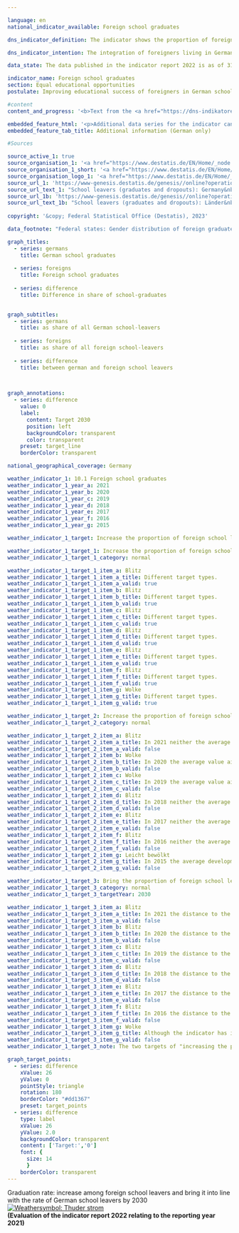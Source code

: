 ```yaml
---

language: en    
national_indicator_available: Foreign school graduates    

dns_indicator_definition: The indicator shows the proportion of foreign school graduates as a percentage of all foreign school leavers within a school year. In this case, the term “graduates” refers to people who leave general education schools with at least a secondary general school certificate.    

dns_indicator_intention: The integration of foreigners living in Germany is an important prerequisite for cohesion within our society. A basic prerequisite for successful integration is the acquisition of sufficient qualifications at school to open up further educational and employment opportunities later on. The goal of the Federal Government is therefore to increase the share of foreign school graduates who obtain at least a secondary general school certificate and to bring this share into line with the corresponding rate for German school graduates by 2030.    

data_state: The data published in the indicator report 2022 is as of 31 October 2022. The data shown on this platform is updated regularly, so that more current data may be available online than published in the <a href="https://dns-indikatoren.de/en/publications_reports/">indicator report 2022</a>.    

indicator_name: Foreign school graduates    
section: Equal educational opportunities    
postulate: Improving educational success of foreigners in German schools    

#content     
content_and_progress: '<b>Text from the <a href="https://dns-indikatoren.de/en/publications_reports/">Indicator Report 2022&nbsp;</a></b><br><br>The school statistics, compiled by the individual Länder, form the data basis for this indicator. These statistics are generally derived from a complete count with an obligation to provide information. The Federal Statistical Office combines them to create a federal result based on the catalogue of definitions compiled by the Standing Conference of the Ministers of Education. The aggregation of the Länder results into the federal result is influenced by the different education policies of the Länder, for example, with regard to admission rules, in setting up courses of education in the area of vocational schools. This can only be partially offset by formal regulations for the respective allocations.<br><br>Graduates are pupils who have left the respective type of school with a school certificate. Included are pupils who have changed to another type of general education school in order to obtain an additional certificate. Furthermore, foreigners are defined as all persons who are not German within the meaning of Article 116&nbsp;(1) of the Basic Law, <abbr title="that is to say (id est)" tabindex="0">i.e.</abbr> who do not hold the German citizenship. This also includes persons who are stateless and persons with undetermined citizenship. Germans who also hold another citizenship are not included in the foreign population.<br><br>In 2021, the proportion of all foreign school leavers who obtained at least a lower secondary school leaving certificate was 84.3&nbsp;%. This represents a decrease compared with the previous year. If one splits the figures by gender, female foreign school leavers graduated at a rate of 87.4&nbsp;%, while the proportion was lower among their male counterparts, at 81.6&nbsp;%. The proportion of German school leavers obtaining at least a lower secondary school leaving certificate has remained fairly stable, most recently recorded as 94.9&nbsp;%. The gap between the share of foreign and German pupils graduating from school was at 6.1&nbsp;percentage points on the lowest level in 2013, however, the migration of refugees in 2015/2016&nbsp;caused a significant increase and even exceeded the value 20&nbsp;years ago (11.9&nbsp;percentage points in 1996&nbsp;and 13.0&nbsp;percentage points in 2017). After a decline in 2020, the gap increased to 10.6&nbsp;percentage points in 2021.<br><br>Both, the target to increase the share of foreign school leavers with at least a secondary general school certificate and to reduce the gap between German and foreign pupils graduating from school, were missed in 2021.<br><br>To break the figures down by types of certificate obtained, 30.7&nbsp;% of foreign pupils who graduated from general schools achieved a lower secondary school leaving certificate in 2021, while 39.9&nbsp;% completed their schooling with an intermediate secondary school leaving certificate and 13.7&nbsp;% gained university-entrance qualifications. Among German school graduates, 14.3&nbsp;% received a lower secondary school leaving certificate, 43.9&nbsp;% gained an intermediate secondary school leaving certificate and 36.7&nbsp;% earned university-entrance qualifications. This leaves young foreigners considerably under-represented in comparison to Germans, especially when it comes to the higher-level school leaving certificates.'    

embedded_feature_html: '<p>Additional data series for the indicator can be found <a href="https://dnsTestEnvironment.github.io/dns-indicators/public/AddInfos/de/10_1.pdf" target="_blank" >here</a>.</p><br><small>Note: You can display the PDF document directly in your browser or download the PDF document and open it with a PDF reader of your choice. We will be happy to advise you.</small>'
embedded_feature_tab_title: Additional information (German only)    

#Sources    

source_active_1: true
source_organisation_1: '<a href="https://www.destatis.de/EN/Home/_node.html">Federal Statistical Office</a>'
source_organisation_1_short: '<a href="https://www.destatis.de/EN/Home/_node.html" target="_blank">Federal Statistical Office</a>'
source_organisation_logo_1: '<a href="https://www.destatis.de/EN/Home/_node.html" target="_blank"><img src="www.dnsTestEnvironment.github.io/dns-indicators/public/OrgImgEn/destatis.png" alt="Federal Statistical Office" title=" Click here to visit the homepage of the organizationFederal Statistical Office" style="height:60px; width:148px; border: transparent"/></a>'
source_url_1: 'https://www-genesis.destatis.de/genesis//online?operation=table&code=21111-0004&bypass=true&levelindex=0&levelid=1660823284613&language=en'
source_url_text_1: "School leavers (graduates and dropouts): Germany&nbsp;–&nbsp;GENESIS online 21111-0004"
source_url_1b: 'https://www-genesis.destatis.de/genesis//online?operation=table&code=21111-0013&bypass=true&levelindex=1&levelid=1660810680251&language=en'
source_url_text_1b: "School leavers (graduates and dropouts): Länder&nbsp;–&nbsp;GENESIS online 21111-0013"
    
copyright: '&copy; Federal Statistical Office (Destatis), 2023'    

data_footnote: "Federal states: Gender distribution of foreign graduates/leavers partially estimated."    

graph_titles: 
  - series: germans
    title: German school graduates
    
  - series: foreigns
    title: Foreign school graduates
    
  - series: difference
    title: Difference in share of school-graduates
        

graph_subtitles: 
  - series: germans
    title: as share of all German school-leavers
    
  - series: foreigns
    title: as share of all foreign school-leavers
    
  - series: difference
    title: between german and foreign school leavers
        


graph_annotations:
  - series: difference
    value: 0
    label:
      content: Target 2030
      position: left
      backgroundColor: transparent
      color: transparent
    preset: target_line
    borderColor: transparent        

national_geographical_coverage: Germany    

weather_indicator_1: 10.1 Foreign school graduates
weather_indicator_1_year_a: 2021
weather_indicator_1_year_b: 2020
weather_indicator_1_year_c: 2019
weather_indicator_1_year_d: 2018
weather_indicator_1_year_e: 2017
weather_indicator_1_year_f: 2016
weather_indicator_1_year_g: 2015

weather_indicator_1_target: Increase the proportion of foreign school leavers with a least a secondary general school certificate and bring into line with that of German school leavers by 2030

weather_indicator_1_target_1: Increase the proportion of foreign school leavers with a least a secondary general school certificate and bring into line with that of German school leavers by 2030
weather_indicator_1_target_1_category: normal

weather_indicator_1_target_1_item_a: Blitz
weather_indicator_1_target_1_item_a_title: Different target types.
weather_indicator_1_target_1_item_a_valid: true
weather_indicator_1_target_1_item_b: Blitz
weather_indicator_1_target_1_item_b_title: Different target types.
weather_indicator_1_target_1_item_b_valid: true
weather_indicator_1_target_1_item_c: Blitz
weather_indicator_1_target_1_item_c_title: Different target types.
weather_indicator_1_target_1_item_c_valid: true
weather_indicator_1_target_1_item_d: Blitz
weather_indicator_1_target_1_item_d_title: Different target types.
weather_indicator_1_target_1_item_d_valid: true
weather_indicator_1_target_1_item_e: Blitz
weather_indicator_1_target_1_item_e_title: Different target types.
weather_indicator_1_target_1_item_e_valid: true
weather_indicator_1_target_1_item_f: Blitz
weather_indicator_1_target_1_item_f_title: Different target types.
weather_indicator_1_target_1_item_f_valid: true
weather_indicator_1_target_1_item_g: Wolke
weather_indicator_1_target_1_item_g_title: Different target types.
weather_indicator_1_target_1_item_g_valid: true

weather_indicator_1_target_2: Increase the proportion of foreign school leavers with a least a secondary general school certificate
weather_indicator_1_target_2_category: normal

weather_indicator_1_target_2_item_a: Blitz
weather_indicator_1_target_2_item_a_title: In 2021 neither the average value nor the last change pointed in the right direction.
weather_indicator_1_target_2_item_a_valid: false
weather_indicator_1_target_2_item_b: Wolke
weather_indicator_1_target_2_item_b_title: In 2020 the average value aimed in the wrong direction or indicates stagnation, but the previous year had shown a turn in the desired direction.
weather_indicator_1_target_2_item_b_valid: false
weather_indicator_1_target_2_item_c: Wolke
weather_indicator_1_target_2_item_c_title: In 2019 the average value aimed in the wrong direction or indicates stagnation, but the previous year had shown a turn in the desired direction.
weather_indicator_1_target_2_item_c_valid: false
weather_indicator_1_target_2_item_d: Blitz
weather_indicator_1_target_2_item_d_title: In 2018 neither the average value nor the last change pointed in the right direction.
weather_indicator_1_target_2_item_d_valid: false
weather_indicator_1_target_2_item_e: Blitz
weather_indicator_1_target_2_item_e_title: In 2017 neither the average value nor the last change pointed in the right direction.
weather_indicator_1_target_2_item_e_valid: false
weather_indicator_1_target_2_item_f: Blitz
weather_indicator_1_target_2_item_f_title: In 2016 neither the average value nor the last change pointed in the right direction.
weather_indicator_1_target_2_item_f_valid: false
weather_indicator_1_target_2_item_g: Leicht bewölkt
weather_indicator_1_target_2_item_g_title: In 2015 the average development aimed in the right direction, but in the previous year there had been a development in the wrong direction or no change at all.
weather_indicator_1_target_2_item_g_valid: false

weather_indicator_1_target_3: Bring the proportion of foreign school leavers with a least a secondary general school certificate into line with that of German school leavers by 2030
weather_indicator_1_target_3_category: normal
weather_indicator_1_target_3_targetYear: 2030

weather_indicator_1_target_3_item_a: Blitz
weather_indicator_1_target_3_item_a_title: In 2021 the distance to the target was constantly high or had increased. Thus, the indicator did not develop in the desired direction.
weather_indicator_1_target_3_item_a_valid: false
weather_indicator_1_target_3_item_b: Blitz
weather_indicator_1_target_3_item_b_title: In 2020 the distance to the target was constantly high or had increased. Thus, the indicator did not develop in the desired direction.
weather_indicator_1_target_3_item_b_valid: false
weather_indicator_1_target_3_item_c: Blitz
weather_indicator_1_target_3_item_c_title: In 2019 the distance to the target was constantly high or had increased. Thus, the indicator did not develop in the desired direction.
weather_indicator_1_target_3_item_c_valid: false
weather_indicator_1_target_3_item_d: Blitz
weather_indicator_1_target_3_item_d_title: In 2018 the distance to the target was constantly high or had increased. Thus, the indicator did not develop in the desired direction.
weather_indicator_1_target_3_item_d_valid: false
weather_indicator_1_target_3_item_e: Blitz
weather_indicator_1_target_3_item_e_title: In 2017 the distance to the target was constantly high or had increased. Thus, the indicator did not develop in the desired direction.
weather_indicator_1_target_3_item_e_valid: false
weather_indicator_1_target_3_item_f: Blitz
weather_indicator_1_target_3_item_f_title: In 2016 the distance to the target was constantly high or had increased. Thus, the indicator did not develop in the desired direction.
weather_indicator_1_target_3_item_f_valid: false
weather_indicator_1_target_3_item_g: Wolke
weather_indicator_1_target_3_item_g_title: Although the indicator has in 2015 been moving in the desired direction toward the target, if the trend had to continued, the target would have been missed in the target year by more than 20% of the difference between the target value and the value at that time.
weather_indicator_1_target_3_item_g_valid: false
weather_indicator_1_target_3_note: The two targets of "increasing the proportion of foreign school leavers with at least a secondary school leaving certificate" and "aligning the proportion with the proportion of German school leavers" are to be met in parallel, so that for the overall evaluation of the indicator the individual evaluations are combined by adopting the "worse" weather symbol in each case.    

graph_target_points:
  - series: difference
    xValue: 26
    yValue: 0
    pointStyle: triangle
    rotation: 180
    borderColor: "#dd1367"
    preset: target_points
  - series: difference
    type: label
    xValue: 26
    yValue: 2.0
    backgroundColor: transparent
    content: ['Target:','0']
    font: {
      size: 14
      }
    borderColor: transparent    
---
```



<div>
  <div class="my-header">
    <label class="default">Graduation rate: increase among foreign school leavers and bring it into line with the rate of German school leavers by 2030
      <a href="www.dnsTestEnvironment.github.io/dns-indicators/en/status"><img src="https://g205sdgs.github.io/sdg-indicators/public/Wettersymbole/Blitz.png" title="Different target types." alt="Weathersymbol: Thuder strom"/>
      </a>
    </label>
  </div>
</div>
<div class="my-header-note">
  <label class="default"><b>(Evaluation of the indicator report 2022 relating to the reporting year 2021)
  </b></label>
</div>
